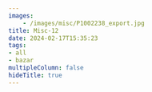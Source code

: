 ```yaml
---
images:
    - /images/misc/P1002238_export.jpg
title: Misc-12
date: 2024-02-17T15:35:23
tags:
- all
- bazar
multipleColumn: false
hideTitle: true
---
```

